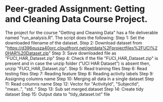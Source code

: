# Peer-graded Assignment: Getting and Cleaning Data Course Project.

The project for the course "Getting and Cleaning Data" has a file deliverable named "run_analysis.R". The script does the following:
Step 1: Set the downloaded filename of the dataset.
Step 2: Download dataset from "https://d396qusza40orc.cloudfront.net/getdata%2Fprojectfiles%2FUCI%20HAR%20Dataset.zip"
Step 3: Save downloaded file as "FUCI_HAR_Dataset.zip"
Step 4: Check if the file "FUCI_HAR_Dataset.zip" is present and in case the unzip folder ("UCI HAR Dataset") is absent then, unzip "FUCI_HAR_Dataset.zip". 
Step 5: Read training files
Step 6: Read testing files
Step 7: Reading feature
Step 8: Reading activity labels
Step 9: Assigning columns name
Step 10: Merging all data in a single dataset
Step 11: Read columns name
Step 12: Vector for "ActivityId", "SubjectId", "mean..", "std.."
Step 13: Sub set merged.dataset
Step 14: Create tidy dataset
Step 15: Output data to "tidy_dataset.txt" file
